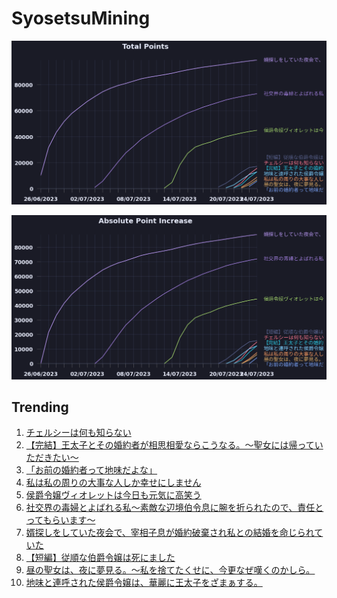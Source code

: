 # SyosetsuMining


![](https://raw.githubusercontent.com/exc4l/SyosetsuMining/main/plots/point_trend.png)

![](https://raw.githubusercontent.com/exc4l/SyosetsuMining/main/plots/point_increase.png)


## Trending

1. [チェルシーは何も知らない](https://ncode.syosetu.com/n2575ii/)
2. [【完結】王太子とその婚約者が相思相愛ならこうなる。～聖女には帰っていただきたい～](https://ncode.syosetu.com/n2367ii/)
3. [「お前の婚約者って地味だよな」](https://ncode.syosetu.com/n0103ii/)
4. [私は私の周りの大事な人しか幸せにしません](https://ncode.syosetu.com/n2555ii/)
5. [侯爵令嬢ヴィオレットは今日も元気に高笑う](https://ncode.syosetu.com/n8950ih/)
6. [社交界の毒婦とよばれる私～素敵な辺境伯令息に腕を折られたので、責任とってもらいます～](https://ncode.syosetu.com/n5182ih/)
7. [婿探しをしていた夜会で、宰相子息が婚約破棄され私との結婚を命じられていた](https://ncode.syosetu.com/n1855ih/)
8. [【短編】従順な伯爵令嬢は死にました](https://ncode.syosetu.com/n1522ii/)
9. [昼の聖女は、夜に夢見る。～私を捨てたくせに、今更なぜ嘆くのかしら。](https://ncode.syosetu.com/n2862ii/)
10. [地味と連呼された侯爵令嬢は、華麗に王太子をざまぁする。](https://ncode.syosetu.com/n1251ii/)
